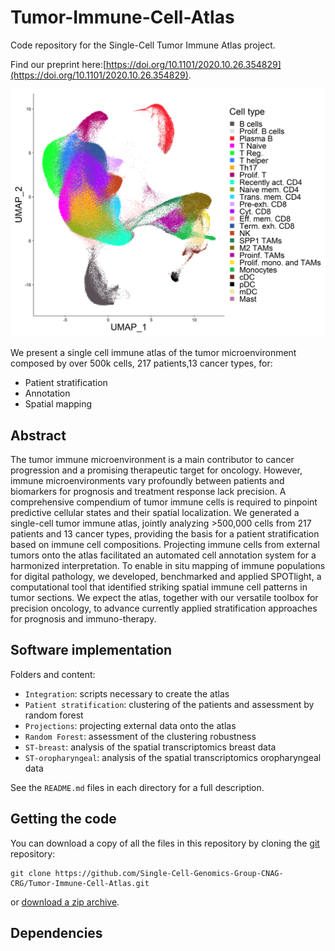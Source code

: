 # Tumor-Immune-Cell-Atlas
Code repository for the Single-Cell Tumor Immune Atlas project.

Find our preprint here:[https://doi.org/10.1101/2020.10.26.354829](https://doi.org/10.1101/2020.10.26.354829).

![](misc/atlas.png)

We present a single cell immune atlas of the tumor microenvironment composed by over 500k cells, 217 patients,13 cancer types, for:

 
* Patient stratification 
* Annotation 
* Spatial mapping


## Abstract

The tumor immune microenvironment is a main contributor to cancer progression and a promising therapeutic target for oncology. However, immune microenvironments vary profoundly between patients and biomarkers for prognosis and treatment response lack precision. A comprehensive compendium of tumor immune cells is required to pinpoint predictive cellular states and their spatial localization. We generated a single-cell tumor immune atlas, jointly analyzing >500,000 cells from 217 patients and 13 cancer types, providing the basis for a patient stratification based on immune cell compositions. Projecting immune cells from external tumors onto the atlas facilitated an automated cell annotation system for a harmonized interpretation. To enable in situ mapping of immune populations for digital pathology, we developed, benchmarked and applied SPOTlight, a computational tool that identified striking spatial immune cell patterns in tumor sections. We expect the atlas, together with our versatile toolbox for precision oncology, to advance currently applied stratification approaches for prognosis and immuno-therapy.


## Software implementation

Folders and content:

* `Integration`: scripts necessary to create the atlas
* `Patient stratification`: clustering of the patients and assessment by random forest
* `Projections`: projecting external data onto the atlas
* `Random Forest`: assessment of the clustering robustness
* `ST-breast`: analysis of the spatial transcriptomics breast data
* `ST-oropharyngeal`: analysis of the spatial transcriptomics oropharyngeal data

See the `README.md` files in each directory for a full description.


## Getting the code

You can download a copy of all the files in this repository by cloning the
[git](https://git-scm.com/) repository:

    git clone https://github.com/Single-Cell-Genomics-Group-CNAG-CRG/Tumor-Immune-Cell-Atlas.git

or [download a zip archive](https://github.com/Single-Cell-Genomics-Group-CNAG-CRG/Tumor-Immune-Cell-Atlas/archive/main.zip).

## Dependencies

